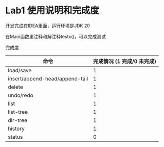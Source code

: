 # Lab1 使用说明和完成度

开发完成在IDEA里面，运行环境是JDK 20

在Main函数里注释和解注释testx()，可以完成测试

完成度

| 命令                             | 完成情况 (1 完成/0 未完成) |
|--------------------------------|-------------------|
| load/save                      | 1                 |
| insert/append-head/append-tail | 1                 |
| delete                         | 1                 |
| undo/redo                      | 1                 |
| list                           | 1                 |
| list-tree                      | 1                 |
| dir-tree                       | 1                 |
| history                        | 1                 |
| status                         | 0                 |

